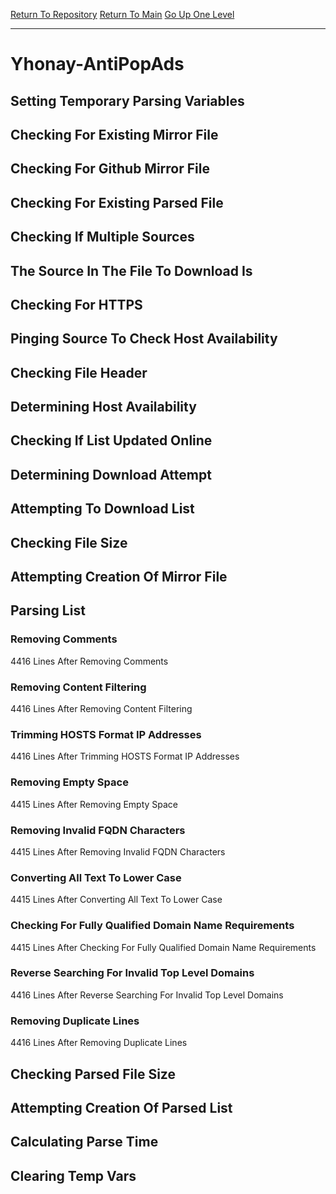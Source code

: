 [Return To Repository](https://github.com/deathbybandaid/piholeparser/)
[Return To Main](https://github.com/deathbybandaid/piholeparser/blob/master/RecentRunLogs/Mainlog.md)
[Go Up One Level](https://github.com/deathbybandaid/piholeparser/blob/master/RecentRunLogs/TopLevelScripts/30-Processing-Blacklists.md)
____________________________________
# Yhonay-AntiPopAds
## Setting Temporary Parsing Variables
## Checking For Existing Mirror File
## Checking For Github Mirror File
## Checking For Existing Parsed File
## Checking If Multiple Sources
## The Source In The File To Download Is
## Checking For HTTPS
## Pinging Source To Check Host Availability
## Checking File Header
## Determining Host Availability
## Checking If List Updated Online
## Determining Download Attempt
## Attempting To Download List
## Checking File Size
## Attempting Creation Of Mirror File
## Parsing List
### Removing Comments
4416 Lines After Removing Comments
### Removing Content Filtering
4416 Lines After Removing Content Filtering
### Trimming HOSTS Format IP Addresses
4416 Lines After Trimming HOSTS Format IP Addresses
### Removing Empty Space
4415 Lines After Removing Empty Space
### Removing Invalid FQDN Characters
4415 Lines After Removing Invalid FQDN Characters
### Converting All Text To Lower Case
4415 Lines After Converting All Text To Lower Case
### Checking For Fully Qualified Domain Name Requirements
4415 Lines After Checking For Fully Qualified Domain Name Requirements
### Reverse Searching For Invalid Top Level Domains
4416 Lines After Reverse Searching For Invalid Top Level Domains
### Removing Duplicate Lines
4416 Lines After Removing Duplicate Lines
## Checking Parsed File Size
## Attempting Creation Of Parsed List
## Calculating Parse Time
## Clearing Temp Vars
